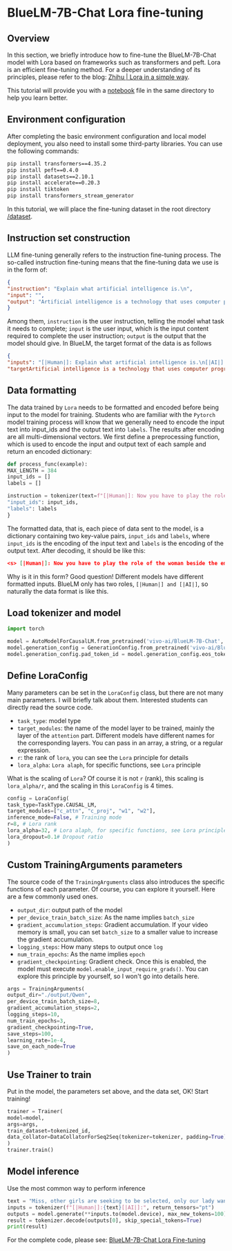 # BlueLM-7B-Chat Lora fine-tuning

## Overview

In this section, we briefly introduce how to fine-tune the BlueLM-7B-Chat model with Lora based on frameworks such as transformers and peft. Lora is an efficient fine-tuning method. For a deeper understanding of its principles, please refer to the blog: [Zhihu | Lora in a simple way](https://zhuanlan.zhihu.com/p/650197598).

This tutorial will provide you with a [notebook](./04-BlueLM-7B-Chat%20Lora%20fine-tuning.ipynb) file in the same directory to help you learn better.

## Environment configuration

After completing the basic environment configuration and local model deployment, you also need to install some third-party libraries. You can use the following commands:

```bash
pip install transformers==4.35.2
pip install peft==0.4.0
pip install datasets==2.10.1
pip install accelerate==0.20.3
pip install tiktoken
pip install transformers_stream_generator
```

In this tutorial, we will place the fine-tuning dataset in the root directory [/dataset](https://github.com/datawhalechina/self-llm/blob/master/dataset/huanhuan.json).

## Instruction set construction

LLM fine-tuning generally refers to the instruction fine-tuning process. The so-called instruction fine-tuning means that the fine-tuning data we use is in the form of:

```json
{
"instruction": "Explain what artificial intelligence is.\n",
"input": "",
"output": "Artificial intelligence is a technology that uses computer programs and algorithms to create human-like intelligence, allowing computers to show human-like capabilities in problem solving, learning, reasoning, and natural language processing."
}
```

Among them, `instruction` is the user instruction, telling the model what task it needs to complete; `input` is the user input, which is the input content required to complete the user instruction; `output` is the output that the model should give. In BlueLM, the target format of the data is as follows

```json
{
"inputs": "[|Human|]: Explain what artificial intelligence is.\n[|AI|]:", 
"targetArtificial intelligence is a technology that uses computer programs and algorithms to create human-like intelligence, allowing computers to exhibit human-like capabilities in problem solving, learning, reasoning, and natural language processing. "}
```

## Data formatting

The data trained by `Lora` needs to be formatted and encoded before being input to the model for training. Students who are familiar with the `Pytorch` model training process will know that we generally need to encode the input text into input_ids and the output text into `labels`. The results after encoding are all multi-dimensional vectors. We first define a preprocessing function, which is used to encode the input and output text of each sample and return an encoded dictionary:

```python
def process_func(example):
MAX_LENGTH = 384
input_ids = []
labels = []

instruction = tokenizer(text=f"[|Human|]: Now you have to play the role of the woman next to the emperor--Zhen Huan\n\n {example['instruction']}{example['input']}[|AI|]:", add_sspecial_tokens=False) response = tokenizer(text=f"{example['output']}", add_special_tokens=False) input_ids = [tokenizer.bos_token_id] + instruction["input_ids"] + response["input_ids"] + [tokenizer .eos_token_id] labels = [tokenizer.bos_token_id] + [-100] * len(instruction["input_ids"]) + response["input_ids"] + [tokenizer.eos_token_id] if len(input_ids) > MAX_LENGTH: input_ids = input_ids[ :MAX_LENGTH] labels = labels[:MAX_LENGTH] return {
"input_ids": input_ids,
"labels": labels
}
```

The formatted data, that is, each piece of data sent to the model, is a dictionary containing two key-value pairs, `input_ids` and `labels`, where `input_ids` is the encoding of the input text and `labels` is the encoding of the output text. After decoding, it should be like this:

```json
<s> [|Human|]: Now you have to play the role of the woman beside the emperor--Zhen Huan\n\n This doctor Wen is also weird. Everyone knows that the doctor cannot take the pulse and diagnose diseases for people other than the royal family without the emperor's order. He is so good that he comes to our house every ten days or half a month. [|AI|]: You two talk too much. I should ask Doctor Wen for a dose of medicine to treat you well. </s>
```

Why is it in this form? Good question! Different models have different formatted inputs. BlueLM only has two roles, `[|Human|] and [|AI|]`, so naturally the data format is like this.

## Load tokenizer and model

```python
import torch

model = AutoModelForCausalLM.from_pretrained('vivo-ai/BlueLM-7B-Chat', trust_remote_code=True, torch_dtype=torch.half, device_map="auto")
model.generation_config = GenerationConfig.from_pretrained('vivo-ai/BlueLM-7B-Chat')
model.generation_config.pad_token_id = model.generation_config.eos_token_id
```

## Define LoraConfig

Many parameters can be set in the `LoraConfig` class, but there are not many main parameters. I will briefly talk about them. Interested students can directly read the source code.

- `task_type`: model type
- `target_modules`: the name of the model layer to be trained, mainly the layer of the `attention` part. Different models have different names for the corresponding layers. You can pass in an array, a string, or a regular expression.
- `r`: the rank of `lora`, you can see the `Lora` principle for details
- `lora_alpha`: `Lora alaph`, for specific functions, see `Lora` principle

What is the scaling of `Lora`? Of course it is not `r` (rank), this scaling is `lora_alpha/r`, and the scaling in this `LoraConfig` is 4 times.

```python
config = LoraConfig(
task_type=TaskType.CAUSAL_LM, 
target_modules=["c_attn", "c_proj", "w1", "w2"],
inference_mode=False, # Training mode
r=8, # Lora rank
lora_alpha=32, # Lora alaph, for specific functions, see Lora principle
lora_dropout=0.1# Dropout ratio
)
```

## Custom TrainingArguments parameters

The source code of the `TrainingArguments` class also introduces the specific functions of each parameter. Of course, you can explore it yourself. Here are a few commonly used ones.

- `output_dir`: output path of the model
- `per_device_train_batch_size`: As the name implies `batch_size`
- `gradient_accumulation_steps`: Gradient accumulation. If your video memory is small, you can set `batch_size` to a smaller value to increase the gradient accumulation.
- `logging_steps`: How many steps to output once `log`
- `num_train_epochs`: As the name implies `epoch`
- `gradient_checkpointing`: Gradient check. Once this is enabled, the model must execute `model.enable_input_require_grads()`. You can explore this principle by yourself, so I won't go into details here.

```python
args = TrainingArguments(
output_dir="./output/Qwen",
per_device_train_batch_size=8,
gradient_accumulation_steps=2,
logging_steps=10,
num_train_epochs=3,
gradient_checkpointing=True,
save_steps=100,
learning_rate=1e-4,
save_on_each_node=True
)
```

## Use Trainer to train

Put in the model, the parameters set above, and the data set, OK! Start training!

```python
trainer = Trainer(
model=model,
args=args,
train_dataset=tokenized_id,
data_collator=DataCollatorForSeq2Seq(tokenizer=tokenizer, padding=True),
)
trainer.train()
```

## Model inference

Use the most common way to perform inference

```python
text = "Miss, other girls are seeking to be selected, only our lady wants to be put down, the Bodhisattva must remember it really——"
inputs = tokenizer(f"[|Human|]:{text}[|AI|]:", return_tensors="pt")
outputs = model.generate(**inputs.to(model.device), max_new_tokens=100)
result = tokenizer.decode(outputs[0], skip_special_tokens=True)
print(result)
```

For the complete code, please see: [BlueLM-7B-Chat Lora Fine-tuning](./04-BlueLM-7B-Chat%20Lora%20Fine-tuning.ipynb)